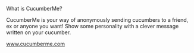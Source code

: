 What is CucumberMe?

CucumberMe is your way of anonymously sending cucumbers to a friend, ex or anyone you want! Show some personality with a clever message written on your cucumber.

www.cucumberme.com
